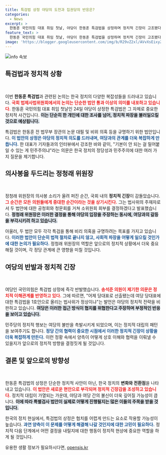 ```yaml
---
title: 특검법 상정 야당의 도전과 집권당의 반응은?
categories:
  - News
excerpt: >
  한동훈 국민의힘 대표 취임 첫날, 야당이 한동훈 특검법을 상정하며 정치적 긴장이 고조됐다. 집권당의 반발 속, 협치의 중요성이 부각되고 있다. 정당 정치의 내막과 야당의 오만함이 국민의 시선에 어떤 영향을 미칠지 주목된다!
feature_text: >
  한동훈 국민의힘 대표 취임 첫날, 야당이 한동훈 특검법을 상정하며 정치적 긴장이 고조됐다. 집권당의 반발 속, 협치의 중요성이 부각되고 있다. 정당 정치의 내막과 야당의 오만함이 국민의 시선에 어떤 영향을 미칠지 주목된다!
image: 'https://blogger.googleusercontent.com/img/b/R29vZ2xl/AVvXsEixyZcFfHzMRdzZMjFBmAUKJYCLCGyLL1o632UiGVXcaFdKo_bkvkuCioo0uUKlGfBVcT3P84aROyZIXSBEx3Aw5nCQ3pTgDom1WDC4m8eifvWiAmWEEVb4x6G_l8C0QH225ldMjyaFvpxGEBGNO37VmDTDMHGhJPq73UglMfDca1-0aw/s1600/blogspot.png'
---
```


<p><img src="https://blogger.googleusercontent.com/img/b/R29vZ2xl/AVvXsEixyZcFfHzMRdzZMjFBmAUKJYCLCGyLL1o632UiGVXcaFdKo_bkvkuCioo0uUKlGfBVcT3P84aROyZIXSBEx3Aw5nCQ3pTgDom1WDC4m8eifvWiAmWEEVb4x6G_l8C0QH225ldMjyaFvpxGEBGNO37VmDTDMHGhJPq73UglMfDca1-0aw/s1600/blogspot.png" alt="info 속보" /></p>

<h2 data-ke-size="size26">특검법과 정치적 상황</h2>

<p data-ke-size="size16">&nbsp;</p>

<p>이번 <strong>한동훈 특검법</strong>과 관련된 논의는 한국 정치의 다양한 복잡성들을 드러내고 있습니다. <b><span style="color: #ee2323;">국회 법제사법위원회에서의 논의는 단순한 법안 통과 이상의 의미를 내포하고 있습니다.</span></b> 한동훈 국민의힘 대표 취임 첫날인 24일 야당이 상정한 특검법은 그 자체로 중요한 정치적 사건입니다. <b><span style="background-color: #21538527;">이는 단순히 한 개인에 대한 조사를 넘어, 정치적 파장을 불러일으킬 것으로 예상됩니다.</span></b> </p>

<p>특검법은 한동훈 전 법무부 장관의 논문 대필 및 비위 의혹 등을 규명하기 위한 법안입니다. <b><span style="color: #1a5490;">이 법안의 상정은 야당의 정치적 의도를 드러내며, 여당과의 관계를 더욱 복잡하게 만듭니다.</span></b> 한 대표가 기자들과의 인터뷰에서 강조한 바와 같이, "기본이 안 되는 걸 밀어붙일 수 있는 게 민주주의냐"라는 의문은 한국 정치의 정당성과 민주주의에 대한 여러 가지 질문을 제기합니다. </p>

<h2 data-ke-size="size26">의사봉을 두드리는 정청래 위원장</h2>

<p data-ke-size="size16">&nbsp;</p>

<p>정청래 위원장의 의사봉 소리가 울려 퍼진 순간, 국회 내의 <strong>정치적 긴장</strong>이 감돌았습니다. <b><span style="color: #ee2323;">그 순간은 모든 의원들에게 중대한 순간이라는 것을 상기시킨다.</span></b> 그는 법사위의 주재자로서 두 법안에 대한 공청회와 청문회를 거쳐 소위원회 회부를 결정하겠다고 발표했습니다. <b><span style="background-color: #21538527;">정청래 위원장은 이러한 결정을 통해 야당의 입장을 주장하는 동시에, 여당과의 갈등을 부각시키려 하고 있습니다.</span></b> </p>

<p>아울러, 두 법안 모두 각각 특검을 통해 비리 의혹을 규명하려는 목표를 가지고 있습니다. <b><span style="color: #1a5490;">이러한 법안이 단순히 법적 절차로 끝나지 않고, 사회적 파장을 어떻게 일으킬 것인가에 대한 논의가 필요하다.</span></b> 정청래 위원장의 역할은 앞으로의 정치적 상황에서 더욱 중요해질 것이며, 각 정당 관계에 큰 영향을 미칠 것입니다. </p>

<h2 data-ke-size="size26">여당의 반발과 정치적 긴장</h2>

<p data-ke-size="size16">&nbsp;</p>

<p>여당인 국민의힘은 특검법 상정에 즉각 반발했습니다. <b><span style="color: #ee2323;">송석준 의원이 제기한 의문은 정치적 이해관계를 반영하고 있다.</span></b> 그에 따르면, "어제 당대표로 선출됐는데 여당 당대표에 대한 특검법을 1호안으로 올리는 법사위가 정상이냐"는 발언은 야당의 정치적 전략을 비판하고 있습니다. <b><span style="background-color: #21538527;">여당은 이러한 접근 방식이 협치를 위협한다고 주장하며 부정적인 반응을 보이고 있습니다.</span></b></p>

<p>민주당의 정치적 행보는 여당의 불만을 촉발시키게 되었으며, 이는 정치적 대립의 패턴을 보여주기도 합니다. <b><span style="color: #1a5490;">정당 간의 협력이 중요한 시점에서 이러한 정치적 긴장이 상황을 더욱 복잡하게 만든다.</span></b> 이런 정황 속에서 양측이 어떻게 상호 이해와 협력을 이뤄낼 수 있을지가 앞으로의 정치적 방향을 결정짓게 될 것입니다.</p>

<h2 data-ke-size="size26">결론 및 앞으로의 방향성</h2>

<p data-ke-size="size16">&nbsp;</p>

<p>한동훈 특검법의 상정은 단순한 정치적 사안이 아닌, 한국 정치의 <strong>변화와 전환점</strong>을 나타내고 있습니다. <b><span style="color: #ee2323;">이 법안은 새로운 현안으로 부각되며 정치적 긴장감을 조성하고 있습니다.</span></b> 정치적 대립이 가열되는 가운데, 야당과 여당 간의 불신이 더욱 깊어질 가능성이 큽니다. <b><span style="background-color: #21538527;">이에 따라 특별검사 법안이 실제로 어떻게 진행될지는 많은 이들의 주목을 받을 것입니다.</span></b> </p>

<p>한국의 정치 현실에서, 특검법의 상정은 협치를 어렵게 만드는 요소로 작용할 가능성이 높습니다. <b><span style="color: #1a5490;">과연 양측이 이 문제를 어떻게 해결해 나갈 것인지에 대한 고민이 필요하다.</span></b> 정치적 다음 단계에서 어떤 결정을 내릴지에 대한 행동이 정치적 현상에 중요한 역할을 하게 될 것입니다.</p>
유용한 생활 정보가 필요하시다면, <a href="https://opensis.kr" rel="dofollow">opensis.kr</a>


